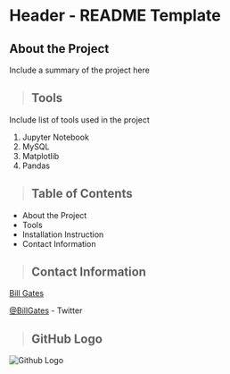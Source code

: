 # Header - README Template

<a class="anchor" id="about_the_project"></a>
## About the Project
Include a summary of the project here

<a class="anchor" id="tools"></a>
>## Tools
Include list of tools used in the project

1. Jupyter Notebook
2. MySQL
3. Matplotlib
4. Pandas

>## Table of Contents
* About the Project
* Tools
* Installation Instruction
* Contact Information

<a class="anchor" id="contact"></a>
>## Contact Information
[Bill Gates](https://www.linkedin.com/in/williamhgates/detail/reent-activity/posts/)

[@BillGates](https://twitter.com/BillGates) - Twitter

>## GitHub Logo
![Github Logo](https://github.githubassets.com/images/modules/logos_page/Octocat.png "Github logo - markdown")
